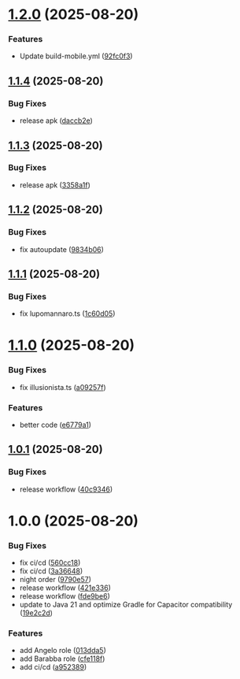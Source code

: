 # [1.2.0](https://github.com/MarcoFratta/LupusInTab/compare/v1.1.4...v1.2.0) (2025-08-20)


### Features

* Update build-mobile.yml ([92fc0f3](https://github.com/MarcoFratta/LupusInTab/commit/92fc0f3b45f3d6d7e4600561efae85bba964e736))

## [1.1.4](https://github.com/MarcoFratta/LupusInTab/compare/v1.1.3...v1.1.4) (2025-08-20)


### Bug Fixes

* release apk ([daccb2e](https://github.com/MarcoFratta/LupusInTab/commit/daccb2e7be631c2ff1d313c25fe3cd20114b91c9))

## [1.1.3](https://github.com/MarcoFratta/LupusInTab/compare/v1.1.2...v1.1.3) (2025-08-20)


### Bug Fixes

* release apk ([3358a1f](https://github.com/MarcoFratta/LupusInTab/commit/3358a1f6f81a15c8d99047e442e7d54a01178715))

## [1.1.2](https://github.com/MarcoFratta/LupusInTab/compare/v1.1.1...v1.1.2) (2025-08-20)


### Bug Fixes

* fix autoupdate ([9834b06](https://github.com/MarcoFratta/LupusInTab/commit/9834b063fe0188276fdb585f3dcc8a7699aa5343))

## [1.1.1](https://github.com/MarcoFratta/LupusInTab/compare/v1.1.0...v1.1.1) (2025-08-20)


### Bug Fixes

* fix lupomannaro.ts ([1c60d05](https://github.com/MarcoFratta/LupusInTab/commit/1c60d054e4017acb7d74b1f440ddd76c03746ead))

# [1.1.0](https://github.com/MarcoFratta/LupusInTab/compare/v1.0.1...v1.1.0) (2025-08-20)


### Bug Fixes

* fix illusionista.ts ([a09257f](https://github.com/MarcoFratta/LupusInTab/commit/a09257f395548e6d94a553539200067e47489515))


### Features

* better code ([e6779a1](https://github.com/MarcoFratta/LupusInTab/commit/e6779a12c5ebda1cc3129c4f9f1797e9e51bc8a1))

## [1.0.1](https://github.com/MarcoFratta/LupusInTab/compare/v1.0.0...v1.0.1) (2025-08-20)


### Bug Fixes

* release workflow ([40c9346](https://github.com/MarcoFratta/LupusInTab/commit/40c93464391ceb0597af0094b2ab5c55780f94df))

# 1.0.0 (2025-08-20)


### Bug Fixes

* fix ci/cd ([560cc18](https://github.com/MarcoFratta/LupusInTab/commit/560cc187b5b5648494b01cf4a510eaef26aa386b))
* fix ci/cd ([3a36648](https://github.com/MarcoFratta/LupusInTab/commit/3a36648421026d5d76cba7c0b2af16bb71c71834))
* night order ([9790e57](https://github.com/MarcoFratta/LupusInTab/commit/9790e57b12a81793e6511cf48af5c803ca2da753))
* release workflow ([421e336](https://github.com/MarcoFratta/LupusInTab/commit/421e33619d54b90d9fdeebaa5bbbce58fa9bc8d1))
* release workflow ([fde9be6](https://github.com/MarcoFratta/LupusInTab/commit/fde9be6812a77dca764e0c31d9ca080938a1081a))
* update to Java 21 and optimize Gradle for Capacitor compatibility ([19e2c2d](https://github.com/MarcoFratta/LupusInTab/commit/19e2c2dfa70f3cd907b4706f553d6453d1f07623))


### Features

* add Angelo role ([013dda5](https://github.com/MarcoFratta/LupusInTab/commit/013dda54a1afbfa819bcc96f117ef62ee1bb33c4))
* add Barabba role ([cfe118f](https://github.com/MarcoFratta/LupusInTab/commit/cfe118fb0060980d77ddb7729a545786925cef29))
* add ci/cd ([a952389](https://github.com/MarcoFratta/LupusInTab/commit/a952389549e85ddc44d27723f3c9c1c438e9413a))
